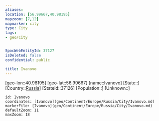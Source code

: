 ```yaml
---
aliases: 
location: [56.99667,40.98195]
mapzoom: [7,12] 
mapmarker: city 
type: City
tags:
- geo/City


SpocWebEntityId: 37127
isDeleted: false
confidential: public

title: Ivanovo
---
```

[geo-lon::40.98195]
[geo-lat::56.99667]
[name::Ivanovo]
[State::]
[Country::[Russia](geo/Continent/Europe/Russia.md)]
[StateId::37126]
[Population::]
[Unknown::]


```leaflet
id: Ivanovo
coordinates: [Ivanovo](geo/Continent/Europe/Russia/City/Ivanovo.md)
markerFile: [Ivanovo](geo/Continent/Europe/Russia/City/Ivanovo.md)
defaultZoom: 11 
maxZoom: 18
```


